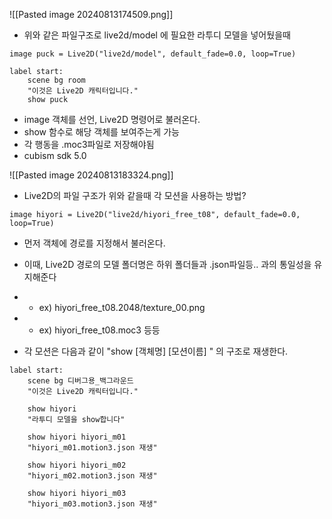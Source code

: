 ![[Pasted image 20240813174509.png]]
- 위와 같은 파일구조로 live2d/model 에 필요한 라투디 모델을 넣어뒀을때
```rpy
image puck = Live2D("live2d/model", default_fade=0.0, loop=True)

label start:
    scene bg room
    "이것은 Live2D 캐릭터입니다."
    show puck
```
- image 객체를 선언, Live2D 명령어로 불러온다.
- show 함수로 해당 객체를 보여주는게 가능
- 각 행동을 .moc3파일로 저장해야됨
- cubism sdk 5.0


![[Pasted image 20240813183324.png]]
- Live2D의 파일 구조가 위와 같을때 각 모션을 사용하는 방법?
```rpy
image hiyori = Live2D("live2d/hiyori_free_t08", default_fade=0.0, loop=True)
```
- 먼저 객체에 경로를 지정해서 불러온다.
- 이때, Live2D 경로의 모델 폴더명은 하위 폴더들과 .json파일등.. 과의 통일성을 유지해준다
- - ex) hiyori_free_t08.2048/texture_00.png
- - ex) hiyori_free_t08.moc3 등등

- 각 모션은 다음과 같이 "show [객체명] [모션이름] " 의 구조로 재생한다.
```rpy
label start:
    scene bg 디버그용_백그라운드
    "이것은 Live2D 캐릭터입니다."

    show hiyori
    "라투디 모델을 show합니다"
    
    show hiyori hiyori_m01
    "hiyori_m01.motion3.json 재생"
    
    show hiyori hiyori_m02
    "hiyori_m02.motion3.json 재생"
    
    show hiyori hiyori_m03
    "hiyori_m03.motion3.json 재생"
```